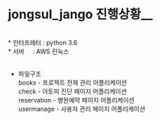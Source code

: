 # jongsul_jango   진행상황__
<br>
* 인터프레터  : python 3.6 <br>
* 서버      : AWS 린눅스   <br><br>

* 파일구조 <br>
books - 프로젝트 전체 관리 어플리케이션 <br>
check - 아토피 진단 페이지 어플리케이션  <br>
reservation - 병원예약 페이지 어플리케이션 <br>
usermanage - 사용자 관리 페이지 어플리케이션 <br><br>

